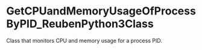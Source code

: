 # GetCPUandMemoryUsageOfProcessByPID_ReubenPython3Class
Class that monitors CPU and memory usage for a process PID.
